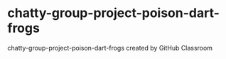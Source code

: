 # chatty-group-project-poison-dart-frogs
chatty-group-project-poison-dart-frogs created by GitHub Classroom

